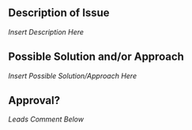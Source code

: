## Description of Issue

_Insert Description Here_

## Possible Solution and/or Approach

_Insert Possible Solution/Approach Here_

## Approval?

_Leads Comment Below_
